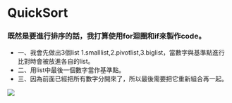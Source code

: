 # QuickSort
### 既然是要進行排序的話，我打算使用for迴圈和if來製作code。
   - 一、我會先做出3個list 1.smalllist,2.pivotlist,3.biglist，當數字與基準點進行比對時會被放進各自的list。
   - 二、用list中最後一個數字當作基準點。
   - 三、因為前面已經把所有數字分開來了，所以最後需要把它重新組合再一起。

![](image/quicksort.jpg)
